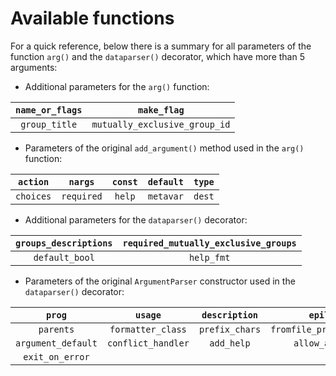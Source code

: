 # Available functions

For a quick reference, below there is a summary for all parameters of the
function `arg()` and the `dataparser()` decorator, which have more than 5
arguments:

- Additional parameters for the `arg()` function:

| `name_or_flags` |          `make_flag`          |
| :-------------: | :---------------------------: |
|  `group_title`  | `mutually_exclusive_group_id` |

- Parameters of the original `add_argument()` method used in the `arg()`
  function:

| `action`  |  `nargs`   | `const` | `default` | `type` |
| :-------: | :--------: | :-----: | :-------: | :----: |
| `choices` | `required` | `help`  | `metavar` | `dest` |

- Additional parameters for the `dataparser()` decorator:

| `groups_descriptions` | `required_mutually_exclusive_groups` |
| :-------------------: | :----------------------------------: |
|    `default_bool`     |              `help_fmt`              |

- Parameters of the original `ArgumentParser` constructor used in the
  `dataparser()` decorator:

|       `prog`       |      `usage`       | `description`  |        `epilog`         |
| :----------------: | :----------------: | :------------: | :---------------------: |
|     `parents`      | `formatter_class`  | `prefix_chars` | `fromfile_prefix_chars` |
| `argument_default` | `conflict_handler` |   `add_help`   |     `allow_abbrev`      |
|  `exit_on_error`   |                    |                |                         |
